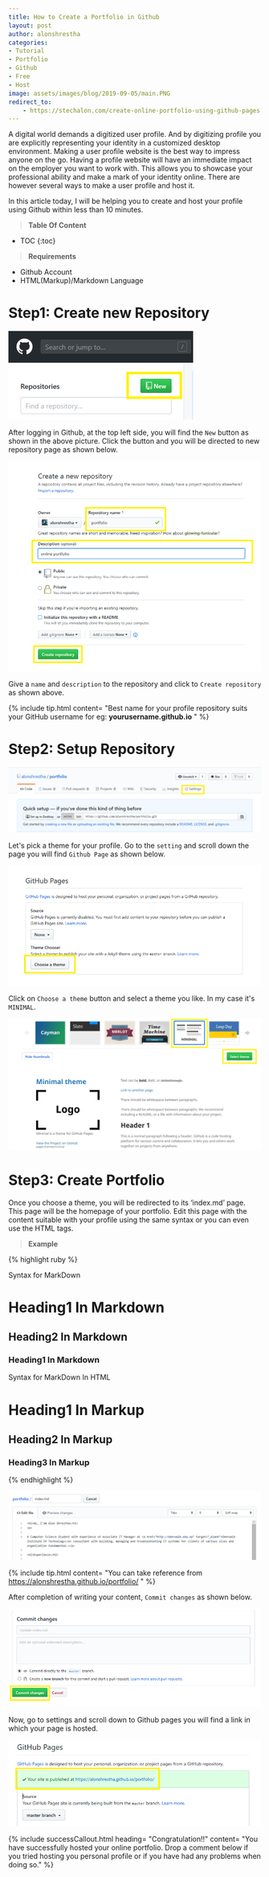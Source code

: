 ```yaml
---
title: How to Create a Portfolio in Github
layout: post
author: alonshrestha
categories:
- Tutorial
- Portfolio
- Github
- Free
- Host
image: assets/images/blog/2019-09-05/main.PNG
redirect_to:
    - https://stechalon.com/create-online-portfolio-using-github-pages
---
```


A digital world demands a digitized user profile. And by digitizing profile you are explicitly representing your identity in a customized desktop environment. 
Making a user profile website is the best way to impress anyone on the go. Having a profile website will have an immediate impact on the employer you want to work with. This allows you to showcase your professional ability and make a mark of your identity online. There are however several ways to make a user profile and host it. 

In this article today, I will be helping you to create and host your profile using Github within less than 10 minutes.

> **Table Of Content**

* TOC
{:toc}

> **Requirements**


* Github Account
* HTML(Markup)/Markdown Language

# Step1: Create new Repository
![](/assets/images/blog/2019-09-05/1.PNG)

After logging in Github, at the top left side, you will find the `New` button as shown in the above picture.  Click the button and you will be directed to new repository page as shown below.

![](/assets/images/blog/2019-09-05/2.PNG)

Give a `name` and `description` to the repository and click to `Create repository` as shown above.

{% include tip.html content= "Best name for your profile repository suits your GitHub username for eg: **yourusername.github.io** " %}
# Step2: Setup Repository
![](/assets/images/blog/2019-09-05/3.PNG)

Let's pick a theme for your profile. Go to the `setting` and scroll down the page you will find `Github Page` as shown below.

![](/assets/images/blog/2019-09-05/4.PNG)

Click on `Choose a theme` button and  select a theme you like. In my case it's `MINIMAL`.

![](/assets/images/blog/2019-09-05/5.PNG)
# Step3: Create Portfolio

Once you choose a theme, you will be redirected to its ‘index.md’ page. This page will be the homepage of your portfolio. Edit this page with the content suitable with your profile using the same syntax or you can even use the HTML tags.

> **Example**

{% highlight ruby %}
  
Syntax for MarkDown
  
# Heading1 In Markdown
## Heading2 In Markdown
### Heading1 In Markdown

Syntax for MarkDown In HTML

<h1>Heading1 In Markup</h1>
<h2>Heading2 In Markup</h2>
<h3>Heading3 In Markup</h3>
 
{% endhighlight %}

![](/assets/images/blog/2019-09-05/8.PNG)

{% include tip.html  content= "You can take reference from https://alonshrestha.github.io/portfolio/ " %}

After completion of writing your content, `Commit changes` as shown below.

![](/assets/images/blog/2019-09-05/6.PNG)

Now, go to settings and scroll down to Github pages you will find a link in which your page is hosted.

![](/assets/images/blog/2019-09-05/7.PNG)

{% include successCallout.html heading= "Congratulation!!" content= "You have successfully hosted your online portfolio. Drop a comment below if you tried hosting you personal profile or if you have had any problems when doing so." %}